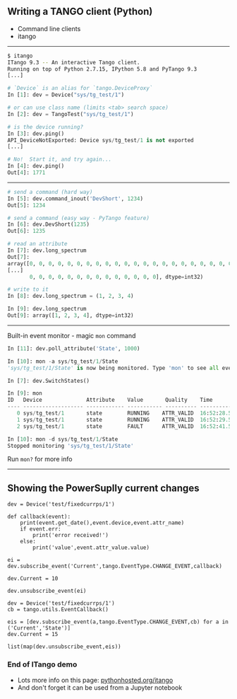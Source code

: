 ## Writing a TANGO client (Python)

 * Command line clients
 * itango

----

``` bash
$ itango
ITango 9.3 -- An interactive Tango client.
Running on top of Python 2.7.15, IPython 5.8 and PyTango 9.3
[...]
```

```python
# `Device` is an alias for `tango.DeviceProxy`
In [1]: dev = Device("sys/tg_test/1")

# or can use class name (limits <tab> search space)
In [2]: dev = TangoTest("sys/tg_test/1")

# is the device running?
In [3]: dev.ping()
API_DeviceNotExported: Device sys/tg_test/1 is not exported
[...]

# No!  Start it, and try again...
In [4]: dev.ping()
Out[4]: 1771

```
----

```python
# send a command (hard way)
In [5]: dev.command_inout('DevShort', 1234)
Out[5]: 1234

# send a command (easy way - PyTango feature)
In [6]: dev.DevShort(1235)
Out[6]: 1235

# read an attribute
In [7]: dev.long_spectrum
Out[7]:
array([0, 0, 0, 0, 0, 0, 0, 0, 0, 0, 0, 0, 0, 0, 0, 0, 0, 0, 0, 0, 0, 0,
[...]
       0, 0, 0, 0, 0, 0, 0, 0, 0, 0, 0, 0, 0, 0], dtype=int32)

# write to it
In [8]: dev.long_spectrum = (1, 2, 3, 4)

In [9]: dev.long_spectrum
Out[9]: array([1, 2, 3, 4], dtype=int32)
```

---

Built-in event monitor - magic `mon` command

```python
In [11]: dev.poll_attribute('State', 1000)

In [10]: mon -a sys/tg_test/1/State
'sys/tg_test/1/State' is now being monitored. Type 'mon' to see all events

In [7]: dev.SwitchStates()

In [9]: mon
ID   Device              Attribute    Value       Quality    Time            
---- ------------------- ------------ ----------- ---------- ---------------
   0 sys/tg_test/1       state        RUNNING    ATTR_VALID  16:52:28.564090
   1 sys/tg_test/1       state        RUNNING    ATTR_VALID  16:52:29.564329
   2 sys/tg_test/1       state        FAULT      ATTR_VALID  16:52:41.564279

In [10]: mon -d sys/tg_test/1/State
Stopped monitoring 'sys/tg_test/1/State'

```

Run `mon?` for more info

---

## Showing the PowerSuplly current changes

```
dev = Device('test/fixedcurrps/1')

def callback(event):
    print(event.get_date(),event.device,event.attr_name)
    if event.err:
        print('error received!')
    else:
        print('value',event.attr_value.value)

ei = dev.subscribe_event('Current',tango.EventType.CHANGE_EVENT,callback)

dev.Current = 10

dev.unsubscribe_event(ei)
```

```
dev = Device('test/fixedcurrps/1')
cb = tango.utils.EventCallback()

eis = [dev.subscribe_event(a,tango.EventType.CHANGE_EVENT,cb) for a in ('Current','State')]
dev.Current = 15

list(map(dev.unsubscribe_event,eis))
```


### End of ITango demo

* Lots more info on this page:  [pythonhosted.org/itango](https://pythonhosted.org/itango/)
* And don't forget it can be used from a Jupyter notebook
